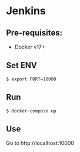 # Jenkins

## Pre-requisites:
  - Docker v17+

## Set ENV
```
$ export PORT=10000
```

## Run
```
$ docker-compose up
```

## Use

 Go to http://localhost:10000
